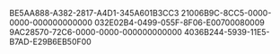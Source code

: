 BE5AA888-A382-2817-A4D1-345A601B3CC3
21006B9C-8CC5-0000-0000-000000000000
032E02B4-0499-055F-8F06-E00700080009
9AC28570-72C6-0000-0000-000000000000
4036B244-5939-11E5-B7AD-E29B6EB50F00
